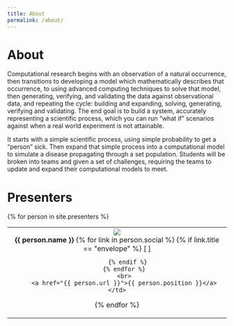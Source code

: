 ```yaml
---
title: About
permalink: /about/
---
```

# About

Computational research begins with an observation of a natural occurrence, then transitions to developing a model which mathematically describes that occurrence, to using advanced computing techniques to solve that model, then generating, verifying, and validating the data against observational data, and repeating the cycle: building and expanding, solving, generating, verifying and validating. The end goal is to build a system, accurately representing a scientific process, which you can run “what if” scenarios against when a real world experiment is not attainable.

It starts with a simple scientific process, using simple probability to get a “person” sick. Then expand that simple process into a computational model to simulate a disease propagating through a set population. Students will be broken into teams and given a set of challenges, requiring the teams to update and expand their computational models to meet.

# Presenters

<table>
<tr>
{% for person in site.presenters %}
    <td style="text-align: center;">
        <img src="{{ person.img | prepend: site.baseurl }}"><br>
        <strong>{{ person.name }}</strong> 
        {% for link in person.social %}
          {% if link.title == "envelope" %}
          <a href="{{ link.url }}">[<i class="fa fa-{{ link.title }}" style="font-size: 14px; padding: 2px; margin: 0px;"></i>]</a>
          
          {% endif %}
        {% endfor %}
        <br>
        <a href="{{ person.url }}">{{ person.position }}</a>
    </td>
{% endfor %}
</tr>
</table>

